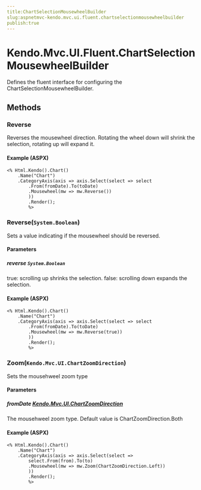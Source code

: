 ```yaml
---
title:ChartSelectionMousewheelBuilder
slug:aspnetmvc-kendo.mvc.ui.fluent.chartselectionmousewheelbuilder
publish:true
---
```


# Kendo.Mvc.UI.Fluent.ChartSelectionMousewheelBuilder
Defines the fluent interface for configuring the ChartSelectionMousewheelBuilder.



## Methods

### Reverse
Reverses the mousewheel direction.
            Rotating the wheel down will shrink the selection, rotating up will expand it.




#### Example (ASPX)
    <% Html.Kendo().Chart()
        .Name("Chart")
        .CategoryAxis(axis => axis.Select(select => select
            .From(fromDate).To(toDate)
            .Mousewheel(mw => mw.Reverse())
            ))
            .Render();
            %>


### Reverse(`System.Boolean`)
Sets a value indicating if the mousewheel should be reversed.


#### Parameters

##### reverse `System.Boolean`
true: scrolling up shrinks the selection.
            false: scrolling down expands the selection.




#### Example (ASPX)
    <% Html.Kendo().Chart()
        .Name("Chart")
        .CategoryAxis(axis => axis.Select(select => select
            .From(fromDate).To(toDate)
            .Mousewheel(mw => mw.Reverse(true))
            ))
            .Render();
            %>


### Zoom(`Kendo.Mvc.UI.ChartZoomDirection`)
Sets the mousehweel zoom type


#### Parameters

##### fromDate [Kendo.Mvc.UI.ChartZoomDirection](/api/wrappers/aspnet-mvc/Kendo.Mvc.UI/ChartZoomDirection)
The mousehweel zoom type. Default value is ChartZoomDirection.Both




#### Example (ASPX)
    <% Html.Kendo().Chart()
        .Name("Chart")
        .CategoryAxis(axis => axis.Select(select =>
            select.From(from).To(to)
            .Mousewheel(mw => mw.Zoom(ChartZoomDirection.Left))
            ))
            .Render();
            %>




